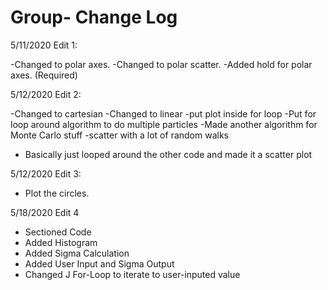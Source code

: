 # Group- Change Log

5/11/2020 Edit 1:

-Changed to polar axes.
-Changed to polar scatter.
-Added hold for polar axes. (Required)


5/12/2020 Edit 2:

-Changed to cartesian
-Changed to linear
-put plot inside for loop
-Put for loop around algorithm to do multiple particles
-Made another algorithm for Monte Carlo stuff
  -scatter with a lot of random walks
  - Basically just looped around the other code and made it a scatter plot

5/12/2020 Edit 3:

- Plot the circles.

5/18/2020 Edit 4

- Sectioned Code
- Added Histogram 
- Added Sigma Calculation
- Added User Input and Sigma Output
- Changed J For-Loop to iterate to user-inputed value
